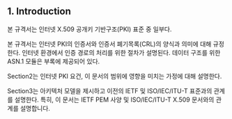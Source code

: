 
## 1. Introduction   

본 규격서는 인터넷 X.509 공개키 기반구조(PKI) 표준 중 일부다. 

본 규격서는 인터넷 PKI의 인증서와 인증서 폐기목록(CRL)의 양식과 의미에 대해 규정한다.
인터넷 환경에서 인증 경로의 처리를 위한 절차가 설명된다. 데이터 구조를 위한 ASN.1 모듈은 부록에 제공되어 있다.

Section2는 인터넷 PKI 요건, 이 문서의 범위에 영향을 미치는 가정에 대해 설명한다. 

Section3는 아키텍처 모델을 제시하고 이전의 IETF 및 ISO/IEC/ITU-T 표준과의 관계를 설명한다. 특히, 이 문서는 IETF PEM 사양 및 ISO/IEC/ITU-T X.509 문서와의 관계를 설명합니다.
